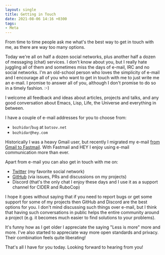 ```yaml
---
layout: single
title: Getting in Touch
date: 2021-08-06 14:16 +0300
tags:
- Meta
---
```


From time to time people ask me what's the best way to get in touch with me, as there
are way too many options.

Today we're all on half a dozen social networks, plus another half a dozen of
messaging (chat) services. I don't know about you, but I really hate juggling
all of them and sometimes miss the days of e-mail, IRC and no social networks. I'm an
old-school person who loves the simplicity of e-mail and I encourage all of you
who want to get in touch with me to just write me an e-mail.  I promise to
answer all of you, although I don't promise to do so in a timely fashion. :-)

I welcome all feedback and ideas about articles, projects and talks, and any good conversation about
Emacs, Lisp, Life, the Universe and everything in between.

I have a couple of e-mail addresses for you to choose from:

* `bozhidar`/`bug` at `batsov.net`
* `bozhidar@hey.com`

Historically I was a heavy Gmail user, but recently I migrated my e-mail [from Gmail to Fastmail](https://metaredux.com/posts/2021/07/31/hasta-la-vista-gmail.html).
With Fastmail and HEY I enjoy using e-mail communication more than ever.

Apart from e-mail you can also get in touch with me on:

* [Twitter](https://twitter.com/bbatsov) (my favorite social network)
* [GitHub](https://github.com/bbatsov) (via issues, PRs and discussions on my projects)
* Discord (that's the only chat I enjoy these days and I use it as a support channel for CIDER and RuboCop)

I hope it goes without saying that if you need to report bugs or get some support for some of my projects then
GitHub and Discord are the best options for you. I don't mind discussing such things over e-mail, but I think
that having such conversations in public helps the entire community around a project (e.g. it becomes much
easier to find solutions to your problems).

It's funny how as I get older I appreciate the saying "Less is more" more and more. I've also
started to appreciate way more open standards and privacy. Their combination feels quite liberating!

That's all I have for you today. Looking forward to hearing from you!
